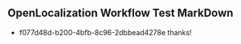 ## OpenLocalization Workflow Test MarkDown
* f077d48d-b200-4bfb-8c96-2dbbead4278e thanks!

<!--HONumber=Aug16_HO4-->


